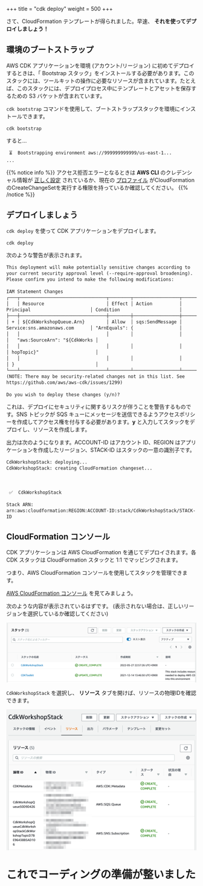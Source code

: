 +++
title = "cdk deploy"
weight = 500
+++

さて、CloudFormation テンプレートが得られました。早速、 __それを使ってデプロイしましょう！__

## 環境のブートストラップ

AWS CDK アプリケーションを環境 (アカウント/リージョン) に初めてデプロイするときは、「 Bootstrap スタック」をインストールする必要があります。このスタックには、ツールキットの操作に必要なリソースが含まれています。たとえば、このスタックには、デプロイプロセス中にテンプレートとアセットを保存するための S3 バケットが含まれています。

`cdk bootstrap` コマンドを使用して、ブートストラップスタックを環境にインストールできます。



```
cdk bootstrap
```

すると...

```text
 ⏳  Bootstrapping environment aws://999999999999/us-east-1...
...
```

{{% notice info %}}
アクセス拒否エラーとなるときは **AWS CLI** のクレデンシャル情報が [正しく設定](/15-prerequisites/200-account.html) されているか、現在の [プロファイル](https://docs.aws.amazon.com/cli/latest/userguide/cli-configure-profiles.html) がCloudFormationのCreateChangeSetを実行する権限を持っているか確認してください。
{{% /notice %}}

## デプロイしましょう

`cdk deploy` を使って CDK アプリケーションをデプロイします。

```
cdk deploy
```

次のような警告が表示されます。

```text
This deployment will make potentially sensitive changes according to your current security approval level (--require-approval broadening).
Please confirm you intend to make the following modifications:

IAM Statement Changes
┌───┬────────────────────────────────┬────────┬─────────────────┬────────────────────────────────┬────────────────────────────────┐
│   │ Resource                       │ Effect │ Action          │ Principal                      │ Condition                      │
├───┼────────────────────────────────┼────────┼─────────────────┼────────────────────────────────┼────────────────────────────────┤
│ + │ ${CdkWorkshopQueue.Arn}        │ Allow  │ sqs:SendMessage │ Service:sns.amazonaws.com      │ "ArnEquals": {                 │
│   │                                │        │                 │                                │   "aws:SourceArn": "${CdkWorks │
│   │                                │        │                 │                                │ hopTopic}"                     │
│   │                                │        │                 │                                │ }                              │
└───┴────────────────────────────────┴────────┴─────────────────┴────────────────────────────────┴────────────────────────────────┘
(NOTE: There may be security-related changes not in this list. See https://github.com/aws/aws-cdk/issues/1299)

Do you wish to deploy these changes (y/n)?
```

これは、デプロイにセキュリティに関するリスクが伴うことを警告するものです。SNS トピックが SQS キューにメッセージを送信できるようアクセスポリシーを作成してアクセス権を付与する必要があります。**y** と入力してスタックをデプロイし、リソースを作成します。

出力は次のようになります。ACCOUNT-ID はアカウント ID、REGION はアプリケーションを作成したリージョン、STACK-ID はスタックの一意の識別子です。



```text
CdkWorkshopStack: deploying...
CdkWorkshopStack: creating CloudFormation changeset...



 ✅  CdkWorkshopStack

Stack ARN:
arn:aws:cloudformation:REGION:ACCOUNT-ID:stack/CdkWorkshopStack/STACK-ID
```

## CloudFormation コンソール

CDK アプリケーションは AWS CloudFormation を通じてデプロイされます。各 CDK スタックは CloudFormation スタックと 1:1 でマッピングされます。

つまり、AWS CloudFormation コンソールを使用してスタックを管理できます。

[AWS CloudFormation
コンソール](https://console.aws.amazon.com/cloudformation/home) を見てみましょう。

次のような内容が表示されているはずです。 (表示されない場合は、正しいリージョンを選択しているか確認してください)

![](./cfn1.png)

`CdkWorkshopStack` を選択し、 __リソース__ タブを開けば、リソースの物理IDを確認できます。


![](./cfn2.png)

# これでコーディングの準備が整いました